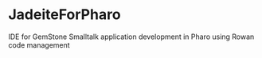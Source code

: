 # JadeiteForPharo
IDE for GemStone Smalltalk application development in Pharo using Rowan code management 
